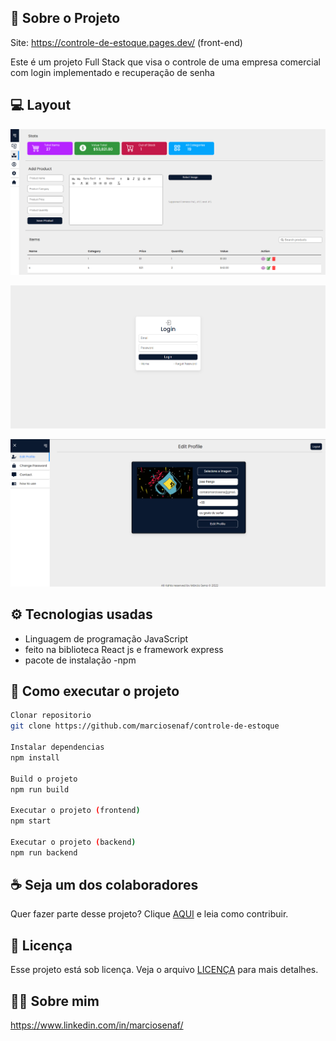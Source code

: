 
## 🎨 Sobre o Projeto

Site: https://controle-de-estoque.pages.dev/ (front-end)

Este é um projeto Full Stack que visa o controle de uma empresa comercial com login implementado e recuperação de senha

## 💻 Layout
![Web](https://github.com/marciosenaf/controle-de-estoque/blob/main/readme-img/inventory.png)

![Web](https://github.com/marciosenaf/controle-de-estoque/blob/main/readme-img/login.png)

![Web](https://github.com/marciosenaf/controle-de-estoque/blob/main/readme-img/editprofile.png)

## ⚙️ Tecnologias usadas 

- Linguagem de programação JavaScript
- feito na biblioteca React js e framework express
- pacote de instalação -npm

## 🔧 Como executar o projeto
```bash
Clonar repositorio
git clone https://github.com/marciosenaf/controle-de-estoque

Instalar dependencias
npm install

Build o projeto 
npm run build

Executar o projeto (frontend)
npm start

Executar o projeto (backend)
npm run backend
```

## ☕ Seja um dos colaboradores

Quer fazer parte desse projeto? Clique [AQUI](CONTRIBUTING.md) e leia como contribuir.<br>

## 📃 Licença

Esse projeto está sob licença. Veja o arquivo [LICENÇA](LICENSE.md) para mais detalhes.<br>

## 👨‍💻 Sobre mim
 
https://www.linkedin.com/in/marciosenaf/

